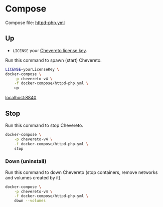 # Compose

Compose file: [httpd-php.yml](docker-compose/httpd-php.yml)

## Up

* `LICENSE` your [Chevereto license key](https://chevereto.com/pricing).

Run this command to spawn (start) Chevereto.

```sh
LICENSE=yourLicenseKey \
docker-compose \
    -p chevereto-v4 \
    -f docker-compose/httpd-php.yml \
    up
```

[localhost:8840](http://localhost:8840)

## Stop

Run this command to stop Chevereto.

```sh
docker-compose \
    -p chevereto-v4 \
    -f docker-compose/httpd-php.yml \
    stop
```

### Down (uninstall)

Run this command to down Chevereto (stop containers, remove networks and volumes created by it).

```sh
docker-compose \
    -p chevereto-v4 \
    -f docker-compose/httpd-php.yml \
    down --volumes
```
